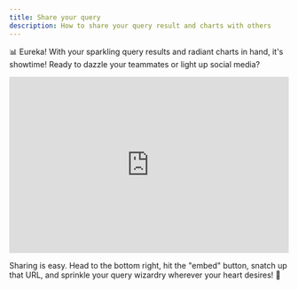 ```yaml
---
title: Share your query
description: How to share your query result and charts with others
---
```


📊 Eureka! With your sparkling query results and radiant charts in hand, it's showtime! Ready to dazzle your teammates or light up social media?

<div style="position: relative; padding-bottom: calc(55.052083333333336% + 41px); height: 0;"><iframe src="https://demo.arcade.software/74nlyZw0Ri9QhJrs9jGj?embed" frameborder="0" loading="lazy" webkitallowfullscreen mozallowfullscreen allowfullscreen style="position: absolute; top: 0; left: 0; width: 100%; height: 100%;color-scheme: light;"></iframe></div>

Sharing is easy. Head to the bottom right, hit the "embed" button, snatch up that URL, and sprinkle your query wizardry wherever your heart desires! 🌌